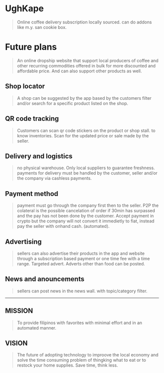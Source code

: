 # UghKape
  > Online coffee delivery subscription locally sourced.
  > can do addons like m.y. san cookie box.

# Future plans
  > An online dropship website that support local producers of coffee and other recurring commodities offered in bulk for more discounted and affordable price. And can also  support other products as well.

## Shop locator
  > A shop can be suggested by the app based by the customers filter and/or search for a specific product listed on the shop.

## QR code tracking
  > Customers can scan qr code stickers on the product or shop stall. to know inventories.
  Scan for the updated price or sale made by the seller.

## Delivery and logistics
  > no physical warehouse. Only local suppliers to guarantee freshness.
  payments for delivery must be handled by the customer, seller and/or the company via cashless payments.
 
## Payment method
  > payment must go through the company first then to the seller.
  P2P the colateral is the possible cancelation of order if 30min has surpassed and the pay has not been done by the customer.
  Accept payment in crypto but the company will not convert it immedietly to fiat, instead pay the seller with onhand cash. (automated).

## Advertising
  > sellers can also advertise their products in the app and website through a subscription based payment or one time fee with a time range.
  Targeted advert.
  Adverts other than food can be posted.

## News and anouncements
  > sellers can post news in the news wall.
  with topic/category filter.

----------------------------------------------------------------------------------------------

## MISSION
> To provide filipinos with favorites with minimal effort and in an automated manner.

## VISION
> The future of adopting technology to improove the local economy and solve the time consuming problem of thingking what to eat or to restock your home supplies.
> Save time, think less.

